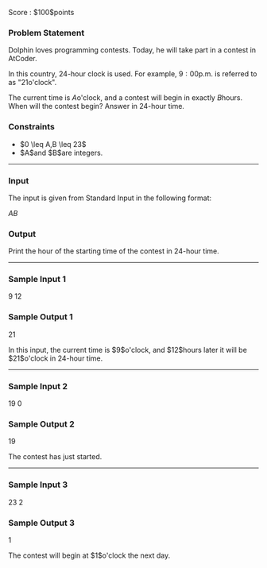 
<div>

<span>

<span>

<p>
Score : $100$points
</p>

<div>

<section>

### **Problem Statement**

<p>
Dolphin loves programming contests. Today, he will take part in a contest in AtCoder.

In this country, 24-hour clock is used. For example, $9:00$p.m. is referred to as "$21$o'clock".

The current time is $A$o'clock, and a contest will begin in exactly $B$hours.
When will the contest begin? Answer in 24-hour time.
</p>

</section>

</div>

<div>

<section>

### **Constraints**

<ul>

<li>
$0 \leq A,B \leq 23$
</li>

<li>
$A$and $B$are integers.
</li>

</ul>

</section>

</div>

---

<div>

<div>

<section>

### **Input**

<p>
The input is given from Standard Input in the following format:
</p>

<div>

$A$$B$
</div>

</section>

</div>

<div>

<section>

### **Output**

<p>
Print the hour of the starting time of the contest in 24-hour time.
</p>

</section>

</div>

</div>

---

<div>

<section>

### **Sample Input 1**

<div>

9 12

</div>

</section>

</div>

<div>

<section>

### **Sample Output 1**

<div>

21

</div>

<p>
In this input, the current time is $9$o'clock, and $12$hours later it will be $21$o'clock in 24-hour time.
</p>

</section>

</div>

---

<div>

<section>

### **Sample Input 2**

<div>

19 0

</div>

</section>

</div>

<div>

<section>

### **Sample Output 2**

<div>

19

</div>

<p>
The contest has just started.
</p>

</section>

</div>

---

<div>

<section>

### **Sample Input 3**

<div>

23 2

</div>

</section>

</div>

<div>

<section>

### **Sample Output 3**

<div>

1

</div>

<p>
The contest will begin at $1$o'clock the next day.
</p>

</section>

</div>

</span>

</span>

</div>
